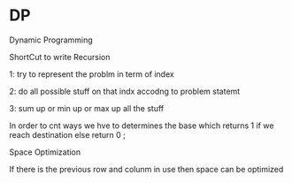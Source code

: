 # DP
Dynamic Programming


ShortCut to write Recursion

 1: try to represent the problm in term of index 

 2: do all possible stuff on that indx accodng to problem statemt

 3: sum up or min up or max up all the stuff 

In order to cnt ways we hve to determines the base which returns 1 if we reach destination else return 0 ;


Space Optimization

If there is the previous row and colunm in use then space can be optimized